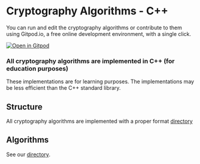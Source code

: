 # Cryptography Algorithms - C++

You can run and edit the cryptography algorithms or contribute to them using Gitpod.io, a free online development environment, with a single click.

[![Open in Gitpod](https://gitpod.io/button/open-in-gitpod.svg)](https://f03fda39-f3d0-4b73-b97c-efe736981495.ws-us02.gitpod.io/#/workspace/C_Plus_Plus)


### All cryptography algorithms are implemented in C++ (for education purposes)
These implementations are for learning purposes. The implementations may be less efficient than the C++ standard library.

## Structure
All cryptography algorithms are implemented with a proper format [directory](STRUCTURE.java)

## Algorithms
See our [directory](DIRECTORY.md).
